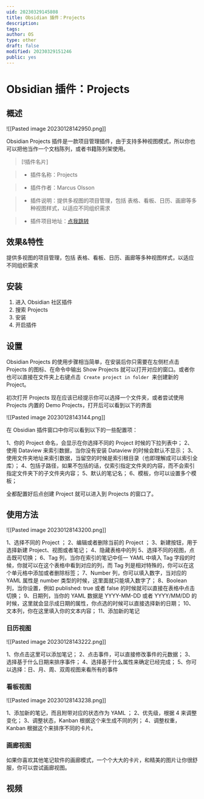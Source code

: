 ```yaml
---
uid: 20230329145808
title: Obsidian 插件：Projects
description:
tags:
author: OS
type: other
draft: false
modified: 20230329151246
public: yes
---
```


# Obsidian 插件：Projects

## 概述

![[Pasted image 20230128142950.png]]

Obsidian Projects 插件是一款项目管理插件，由于支持多种视图模式，所以你也可以把他当作一个文档陈列，或者书籍陈列架使用。

> [!插件名片]

> -   插件名称：Projects

> -   插件作者：Marcus Olsson

> -   插件说明：提供多视图的项目管理，包括 表格、看板、日历、画廊等多种视图样式，以适应不同组织需求

> -   插件项目地址：[点我跳转](https://github.com/marcusolsson/obsidian-projects)

## 效果&特性

提供多视图的项目管理，包括 表格、看板、日历、画廊等多种视图样式，以适应不同组织需求

## 安装

1. 进入 Obsidian 社区插件
2. 搜索 Projects
3. 安装
4. 开启插件

## 设置

Obsidian Projects 的使用步骤相当简单，在安装后你只需要在左侧栏点击 Projects 的图标、在命令中输出 Show Projects 就可以打开对应的窗口。或者你也可以直接在文件夹上右键点击  `Create project in folder`  来创建新的 Project。

初次打开 Projects 现在应该已经提示你可以选择一个文件夹，或者尝试使用 Projects 内置的 Demo Projects，打开后可以看到以下的界面

![[Pasted image 20230128143144.png]]

在 Obsidian 插件窗口中你可以看到以下的一些配置项：

1、你的 Project 命名，会显示在你选择不同的 Project 时候的下拉列表中；
2、使用 Dataview 来索引数据，当你没有安装 Dataview 的时候会默认不显示；
3、使用文件夹地址来索引数据，当留空的时候是索引根目录（也即理解成可以索引全库）；
4、包括子路径，如果不包括的话，仅索引指定文件夹的内容，而不会索引指定文件夹下的子文件夹内容；
5、默认的笔记名；
6、模板，你可以设置多个模板；

全都配置好后点创建 Project 就可以进入到 Projects 的窗口了。

## 使用方法

![[Pasted image 20230128143200.png]]

1、选择不同的 Project ；
2、编辑或者删除当前的 Project ；
3、新建按钮，用于选择新建 Project、视图或者笔记；
4、隐藏表格中的列 5、选择不同的视图，点击既可切换；
6、Tag 列，当你在索引的笔记中任一 YAML 中填入 Tag 字段的时候，你就可以在这个表格中看到对应的列，而 Tag 列是相对特殊的，你可以在这个单元格中添加或者删除标签；
7、Number 列，你可以填入数字，当对应的 YAML 属性是 number 类型的时候，这里面就只能填入数字了；
8、Boolean 列，当你设置，例如 published: true 或者 false 的时候就可以直接在表格中点击切换；
9、日期列，当你的 YAML 数据是 YYYY-MM-DD 或者 YYYY/MM/DD 的时候，这里就会显示成日期的属性，你点选的时候可以直接选择新的日期；
10、文本列，你在这里填入你的文本内容；
11、添加新的笔记

### 日历视图

![[Pasted image 20230128143222.png]]

1、你点击这里可以添加笔记；
2、点击事件，可以直接修改事件的元数据；
3、选择基于什么日期来排序事件；
4、选择基于什么属性来确定已经完成；
5、你可以选择：日、月、周、双周视图来看所有的事件

### 看板视图

![[Pasted image 20230128143238.png]]

1、添加新的笔记，而且附带对应的状态作为 YAML ；
2、优先级，根据 4 来调整变化；
3、调整状态，Kanban 根据这个来生成不同的列；
4、调整权重，Kanban 根据这个来排序不同的卡片。

### 画廊视图

如果你喜欢其他笔记软件的画廊模式，一个个大大的卡片，和精美的图片让你很舒服，你可以尝试画廊视图。

## 视频
